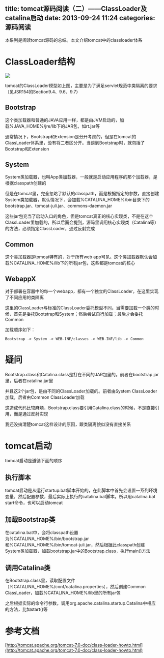 title: tomcat源码阅读（二）——ClassLoader及catalina启动
date: 2013-09-24 11:24
categories: 源码阅读 
---
本系列是阅读tomcat源码的总结。本文介绍tomcat中的classloader体系
<!--more-->

# ClassLoader结构 

![](http://dl2.iteye.com/upload/attachment/0086/2693/d9e355b8-980d-3bb1-8964-dfed15889f9a.jpg)

tomcat的ClassLoader模型如上图，主要是为了满足servlet规范中类隔离的要求（见JSR154的Section9.4、9.6、9.7） 

## Bootstrap 

这个类加载器和普通的JAVA应用一样，都是由JVM启动的，加载%JAVA_HOME%/jre/lib下的JAR包，如rt.jar等 

通常情况下，Bootstrap和Extension是分开考虑的，但是在tomcat的ClassLoader体系里，没有将二者区分开。当谈到Bootstrap时，就包括了Bootstrap和Extension 

## System 

System类加载器，也叫App类加载器，一般就是启动应用程序的那个加载器，是根据classpath创建的 

但是在tomcat里，完全忽略了默认的classpath，而是根据指定的参数，直接创建System类加载器，默认情况下，会加载%CATALINA_HOME%/bin目录下的bootstrap.jar、tomcat-juli.jar、commons-daemon.jar 

这些jar包充当了启动入口的角色，但是tomcat真正的核心实现类，不是在这个ClassLoader里加载的，所以后面会提到，源码里调用核心实现类（Catalina等）的方法，必须指定ClassLoader，通过反射完成 

## Common 

这个类加载器是tomcat特有的，对于所有web app可见。这个类加载器默认会加载%CATALINA_HOME%/lib下的所有jar包，这些都是tomcat的核心 

## WebappX 

对于部署在容器中的每一个webapp，都有一个独立的ClassLoader，在这里实现了不同应用的类隔离 

这里的ClassLoader与标准的ClassLoader委托模型不同，当需要加载一个类的时候，首先是委托Bootstrap和System；然后尝试自行加载；最后才会委托Common 

加载顺序如下： 

```
Bootstrap -> System -> WEB-INF/classes -> WEB-INF/lib -> Common
```

# 疑问 

Bootstrap.class和Catalina.class是打在不同的JAR包里的。前者在bootstrap.jar里，后者在catalina.jar里 

并且这2个jar包，是由不同的ClassLoader加载的。前者由System ClassLoader加载，后者由Common ClassLoader加载 

这造成代码比较麻烦，Bootstrap.class要引用Catalina.class的时候，不是直接引用，而是通过反射实现 

我还没搞清楚tomcat这样设计的原因，跟类隔离貌似没有直接关系 

# tomcat启动 

tomcat启动是遵循下面的顺序

## 执行脚本 

tomcat启动是从运行startup.bat脚本开始的，在此脚本中首先会设置一系列环境变量，然后配置参数，最后实际上执行的catalina.bat脚本。所以用catalina.bat start命令，也可以启动tomcat 

## 加载Bootstrap类 

在catalina.bat中，会将classpath设置为%CATALINA_HOME%/bin/bootstrap.jar和%CATALINA_HOME%/bin/tomcat-juli.jar，然后根据此classpath创建System类加载器，加载bootstrap.jar中的Bootstrap.class，执行main()方法 

## 调用Catalina类 

在Bootstrap.class里，读取配置文件（%CATALINA_HOME%/conf/catalina.properties），然后创建Common ClassLoader，加载%CATALINA_HOME%/lib里的所有jar包 

之后根据实际的命令行参数，调用org.apache.catalina.startup.Catalina中相应的方法，比如start()等 

# 参考文档 

[http://tomcat.apache.org/tomcat-7.0-doc/class-loader-howto.html](http://tomcat.apache.org/tomcat-7.0-doc/class-loader-howto.html)